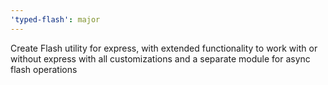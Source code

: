 ```yaml
---
'typed-flash': major
---
```


Create Flash utility for express, with extended functionality to work with or without express with all customizations and a separate module for async flash operations
